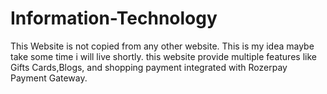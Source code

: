 # Information-Technology
This Website is not copied from any other website. This is my idea maybe take some time i will live shortly. this website provide multiple features like Gifts Cards,Blogs, and shopping payment integrated with Rozerpay Payment Gateway.
